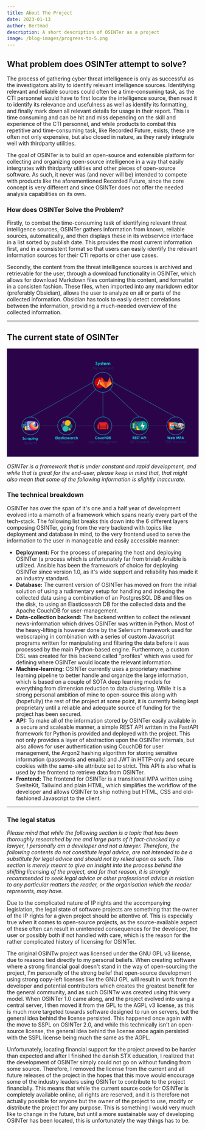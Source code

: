```yaml
---
title: About The Project
date: 2023-01-13
author: Bertmad
description: A short description of OSINTer as a project
image: /blog-images/progress-to-5.png
---
```


## What problem does OSINTer attempt to solve?

The process of gathering cyber threat intelligence is only as successful as the investigators ability to identify relevant intelligence sources. Identifying relevant and reliable sources could often be a time-consuming task, as the CTI personnel would have to first locate the intelligence source, then read it to identify its relevance and usefulness as well as identify its formatting, and finally mark down all relevant details for usage in their report. This is time consuming and can be hit and miss depending on the skill and experience of the CTI personnel, and while products to combat this repetitive and time-consuming task, like Recorded Future, exists, these are often not only expensive, but also closed in nature, as they rarely integrate well with thirdparty utilities.

The goal of OSINTer is to build an open-source and extensible platform for collecting and organizing open-source intelligence in a way that easily intergrates with thirdparty utilities and other pieces of open-source software. As such, it never was (and never will be) intended to compete with products like the aforementioned Recorded Future, since the core concept is very different and since OSINTer does not offer the needed analysis capabilities on its own.

### How does OSINTer Solve the Problem?

Firstly, to combat the time-consuming task of identifying relevant threat intelligence sources, OSINTer gathers information from known, reliable sources, automatically, and then displays these in its webservice interface in a list sorted by publish date. This provides the most current information first, and in a consistent format so that users can easily identify the relevant information sources for their CTI reports or other use cases.

Secondly, the content from the threat intelligence sources is archived and retrievable for the user, through a download functionality in OSINTer, which allows for download Markdown files containing this content, and formattet in a consisten fashion. These files, when imported into any markdown editor (preferably Obsidian), allows the user to analyze on all or parts of the collected information. Obsidian has tools to easily detect correlations between the information, providing a much-needed overview of the collected information.

- - -

## The current state of OSINTer
![The architecture of OSINTer](/blog-images/osinter-5-arch.png)

*OSINTer is a framework that is under constant and rapid development, and while that is great for the end-user, please keep in mind that, that might also mean that some of the following information is slightly inaccurate.*

### The technical breakdown
OSINTer has over the span of it's one and a half year of development evolved into a mamoth of a framework which spans nearly every part of the tech-stack. The following list breaks this down into the 6 different layers composing OSINTer, going from the very backend with topics like deployment and database in mind, to the very frontend used to serve the information to the user in manageable and easily accessible manner:

- **Deployment:** For the process of preparing the host and deploying OSINTer (a process which is unfortunately far from trivial) Ansible is utilized. Ansible has been the framework of choice for deploying OSINTer since version 1.0, as it's wide support and reliability has made it an industry standard.
- **Database:** The current version of OSINTer has moved on from the initial solution of using a rudimentary setup for handling and indexing the collected data using a combination of an PostgresSQL DB and files on the disk, to using an Elasticsearch DB for the collected data and the Apache CouchDB for user-management.
- **Data-collection backend:** The backend written to collect the relevant news-information which drives OSINTer was written in Python. Most of the heavy-lifting is however done by the Selenium framework used for webscraping in combination with a series of custom Javascript programs written for manipulating and filtering the data before it was processed by the main Python-based engine. Furthermore, a custom DSL was created for this backend called "profiles" which was used for defining where OSINTer would locate the relevant information.
- **Machine-learning:** OSINTer currently uses a proprietary machine learning pipeline to better handle and organize the large information, which is based on a couple of SOTA deep learning models for everything from dimension reduction to data clustering. While it is a strong personal ambition of mine to open-source this along with (hopefully) the rest of the project at some point, it is currently being kept proprietary until a reliable and adequate source of funding for the project has been secured.
- **API:** To make all of the information stored by OSINTer easily available in a secure and scaleable manner, a simple REST API written in the FastAPI framework for Python is provided and deployed with the project. This not only provides a layer of abstraction upon the OSINTer internals, but also allows for user authentication using CouchDB for user management, the Argon2 hashing algorithm for storing sensitive information (passwords and emails) and JWT in HTTP-only and secure cookies with the same-site attribute set to strict. This API is also what is used by the frontend to retrieve data from OSINTer.
- **Frontend:** The frontend for OSINTer is a transitional MPA written using SvelteKit, Tailwind and plain HTML, which simplifies the workflow of the developer and allows OSINTer to ship nothing but HTML, CSS and old-fashioned Javascript to the client.

- - -

### The legal status
*Please mind that while the following section is a topic that has been thoroughly researched by me and large parts of it fact-checked by a lawyer, I personally am a developer and not a lawyer. Therefore, the following contents do not constitute legal advice, are not intended to be a substitute for legal advice and should not by relied upon as such. This section is merely meant to give an insight into the process behind the shifting licensing of the project, and for that reason, it is strongly recommended to seek legal advice or other professional advice in relation to any particular matters the reader, or the organisation which the reader represents, may have.*

Due to the complicated nature of IP rights and the accompanying legislation, the legal state of software projects are something that the owner of the IP rights for a given project should be attentive of. This is especially true when it comes to open-source projects, as the source-available aspect of these often can result in unintended consequences for the developer, the user or possibly both if not handled with care, which is the reason for the rather complicated history of licensing for OSINTer.

The original OSINTw project was licensed under the GNU GPL v3 license, due to reasons tied directly to my personal beliefs. When creating software where a strong financial goal doesn't stand in the way of open-sourcing the project, I'm personally of the strong belief that open-source development using strong copy-left licenses like the GNU GPL will result in work from the developer and potential contributors which creates the greatest benefit for the general community, and as such OSINTw was created using this very model. When OSINTer 1.0 came along, and the project evolved into using a central server, I then moved it from the GPL to the AGPL v3 license, as this is much more targeted towards software designed to run on servers, but the general idea behind the license persisted. This happened once again with the move to SSPL on OSINTer 2.0, and while this technically isn't an open-source license, the general idea behind the license once again persisted with the SSPL license being much the same as the AGPL.

Unfortunately, locating financial support for the project proved to be harder than expected and after I finished the danish STX education, I realized that the development of OSINTer simply could not go on without funding from some source. Therefore, I removed the license from the current and all future releases of the project in the hopes that this move would encourage some of the industry leaders using OSINTer to contribute to the project financially. This means that while the current source code for OSINTer is completely available online, all rights are reserved, and it is therefore not actually possible for anyone but the owner of the project to use, modify or distribute the project for any purpose. This is something I would very much like to change in the future, but until a more sustainable way of developing OSINTer has been located, this is unfortunately the way things has to be.
